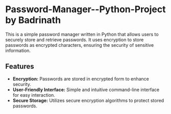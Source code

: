 # Password-Manager--Python-Project by Badrinath

This is a simple password manager written in Python that allows users to securely store and retrieve passwords. It uses encryption to store passwords as encrypted characters, ensuring the security of sensitive information.

## Features

- **Encryption:** Passwords are stored in encrypted form to enhance security.
- **User-Friendly Interface:** Simple and intuitive command-line interface for easy interaction.
- **Secure Storage:** Utilizes secure encryption algorithms to protect stored passwords.


